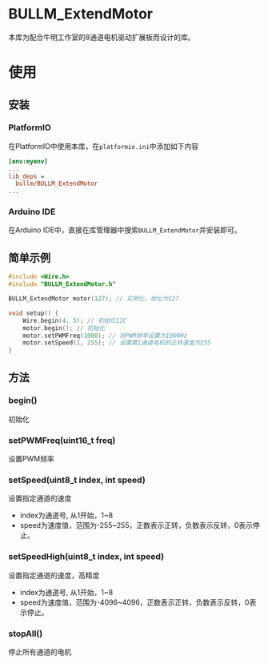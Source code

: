 # BULLM_ExtendMotor

本库为配合牛明工作室的8通道电机驱动扩展板而设计的库。

# 使用

## 安装

### PlatformIO

在PlatformIO中使用本库，在`platformio.ini`中添加如下内容

```ini
[env:myenv]
...
lib_deps = 
  bullm/BULLM_ExtendMotor
...
```

### Arduino IDE
在Arduino IDE中，直接在库管理器中搜索`BULLM_ExtendMotor`并安装即可。

## 简单示例

```c++
#include <Wire.h>
#include "BULLM_ExtendMotor.h"

BULLM_ExtendMotor motor(127); // 实例化，地址为127

void setup() {
    Wire.begin(4, 5); // 初始化I2C
    motor.begin(); // 初始化
    motor.setPWMFreq(1000); // 将PWM频率设置为1000Hz
    motor.setSpeed(1, 255); // 设置第1通道电机的正转速度为255
}
```


## 方法
### begin()
初始化

### setPWMFreq(uint16_t freq)  
设置PWM频率

### setSpeed(uint8_t index, int speed)  
设置指定通道的速度
* index为通道号, 从1开始，1~8
* speed为速度值，范围为-255~255，正数表示正转，负数表示反转，0表示停止。

### setSpeedHigh(uint8_t index, int speed)
设置指定通道的速度，高精度
* index为通道号, 从1开始，1~8
* speed为速度值，范围为-4096~4096，正数表示正转，负数表示反转，0表示停止。

### stopAll()
停止所有通道的电机